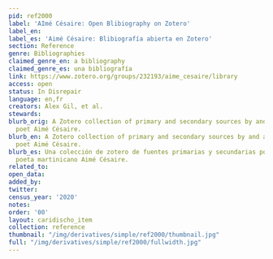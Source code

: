 ```yaml
---
pid: ref2000
label: 'AImé Césaire: Open Blibiography on Zotero'
label_en:
label_es: 'Aimé Césaire: Blibiografía abierta en Zotero'
section: Reference
genre: Bibliographies
claimed_genre_en: a bibliography
claimed_genre_es: una bibliografía
link: https://www.zotero.org/groups/232193/aime_cesaire/library
access: open
status: In Disrepair
language: en,fr
creators: Alex Gil, et al.
stewards:
blurb_orig: A Zotero collection of primary and secondary sources by and about Martinican
  poet Aimé Césaire.
blurb_en: A Zotero collection of primary and secondary sources by and about Martinican
  poet Aimé Césaire.
blurb_es: Una colección de zotero de fuentes primarias y secundarias por y sobre el
  poeta martinicano Aimé Césaire.
related_to:
open_data:
added_by:
twitter:
census_year: '2020'
notes:
order: '00'
layout: caridischo_item
collection: reference
thumbnail: "/img/derivatives/simple/ref2000/thumbnail.jpg"
full: "/img/derivatives/simple/ref2000/fullwidth.jpg"
---
```

